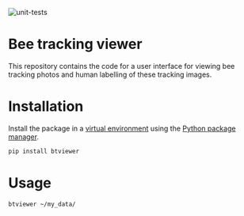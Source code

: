 ![unit-tests](https://github.com/sheffieldmltracking/btviewer/actions/workflows/unit-tests.yml/badge.svg)

# Bee tracking viewer

This repository contains the code for a user interface for viewing bee tracking photos and human labelling of these tracking images.

# Installation

Install the package in a [virtual environment](https://docs.python.org/3/tutorial/venv.html) using the [Python package manager](https://pip.pypa.io/en/stable/).

```bash
pip install btviewer
```

# Usage

```bash
btviewer ~/my_data/
```
